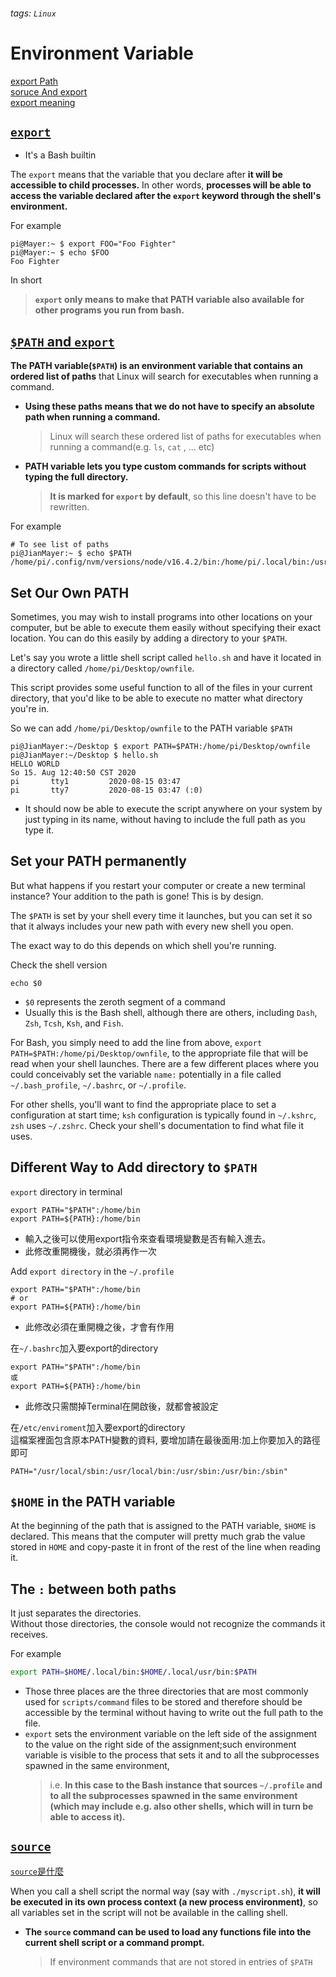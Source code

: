 ###### tags: `Linux`
# Environment Variable

[export Path](https://askubuntu.com/questions/833922/what-does-the-export-path-line-in-bashrc-do)  
[soruce And export](https://askubuntu.com/questions/862236/source-vs-export-vs-export-ld-library-path)  
[export meaning](https://askubuntu.com/questions/720678/what-does-export-path-somethingpath-mean)  

## [`export`](https://dotblogs.com.tw/grayyin/2019/06/25/142934) 
- It's a Bash builtin

The `export` means that the variable that you declare after **it will be accessible to child processes.**
In other words, **processes will be able to access the variable declared after the `export` keyword through the shell's environment.**

For example  
```console 
pi@Mayer:~ $ export FOO="Foo Fighter"
pi@Mayer:~ $ echo $FOO
Foo Fighter
```
In short   
> **`export` only means to make that PATH variable also available for other programs you run from bash.**

## [`$PATH` and `export`](https://opensource.com/article/17/6/set-path-linux)
**The PATH variable(`$PATH`) is an environment variable that contains an ordered list of paths** that Linux will search for executables when running a command.

- **Using these paths means that we do not have to specify an absolute path when running a command.**  
  > Linux will search these ordered list of paths for executables when running a command(e.g. `ls`, `cat` , ... etc)    

- **PATH variable lets you type custom commands for scripts without typing the full directory.**
  > **It is marked for `export` by default**, so this line doesn't have to be rewritten.

For example
```console
# To see list of paths
pi@JianMayer:~ $ echo $PATH
/home/pi/.config/nvm/versions/node/v16.4.2/bin:/home/pi/.local/bin:/usr/local/sbin:/usr/local/bin:/usr/sbin:/usr/bin:/sbin:/bin:/usr/local/games:/usr/games:/snap/bin
```

## Set Our Own PATH
Sometimes, you may wish to install programs into other locations on your computer, but be able to execute them easily without specifying their exact location. You can do this easily by adding a directory to your `$PATH`. 

Let's say you wrote a little shell script called `hello.sh` and have it located in a directory called `/home/pi/Desktop/ownfile`.   

This script provides some useful function to all of the files in your current directory, that you'd like to be able to execute no matter what directory you're in.

So we can add `/home/pi/Desktop/ownfile` to the PATH variable `$PATH`  
```console
pi@JianMayer:~/Desktop $ export PATH=$PATH:/home/pi/Desktop/ownfile
pi@JianMayer:~/Desktop $ hello.sh
HELLO WORLD
So 15. Aug 12:40:50 CST 2020
pi       tty1         2020-08-15 03:47
pi       tty7         2020-08-15 03:47 (:0)
```
- It should now be able to execute the script anywhere on your system by just typing in its name, without having to include the full path as you type it.

## Set your PATH permanently
But what happens if you restart your computer or create a new terminal instance? Your addition to the path is gone! This is by design. 

The `$PATH` is set by your shell every time it launches, but you can set it so that it always includes your new path with every new shell you open. 

The exact way to do this depends on which shell you're running.  

Check the shell version 
```console
echo $0
```
- `$0` represents the zeroth segment of a command
- Usually this is the Bash shell, although there are others, including `Dash`, `Zsh`, `Tcsh`, `Ksh`, and `Fish`.

For Bash, you simply need to add the line from above, `export PATH=$PATH:/home/pi/Desktop/ownfile`, to the appropriate file that will be read when your shell launches. There are a few different places where you could conceivably set the variable `name:` potentially in a file called `~/.bash_profile`, `~/.bashrc`, or `~/.profile`. 

For other shells, you'll want to find the appropriate place to set a configuration at start time; `ksh` configuration is typically found in `~/.kshrc`, `zsh` uses `~/.zshrc`. Check your shell's documentation to find what file it uses.


## Different Way to Add directory to `$PATH`

`export` directory in terminal 
```console
export PATH="$PATH":/home/bin
export PATH=${PATH}:/home/bin
```
- 輸入之後可以使用export指令來查看環境變數是否有輸入進去。
- 此修改重開機後，就必須再作一次

Add `export directory` in the `~/.profile`
```console
export PATH="$PATH":/home/bin
# or 
export PATH=${PATH}:/home/bin
```
- 此修改必須在重開機之後，才會有作用

在`~/.bashrc`加入要export的directory
```console
export PATH="$PATH":/home/bin
或
export PATH=${PATH}:/home/bin
```
- 此修改只需關掉Terminal在開啟後，就都會被設定

在`/etc/enviroment`加入要export的directory  
這檔案裡面包含原本PATH變數的資料, 要增加請在最後面用:加上你要加入的路徑即可
```console
PATH="/usr/local/sbin:/usr/local/bin:/usr/sbin:/usr/bin:/sbin"
```


## `$HOME` in the PATH variable

At the beginning of the path that is assigned to the PATH variable, `$HOME` is declared. 
This means that the computer will pretty much grab the value stored in `HOME` and copy-paste it in front of the rest of the line when reading it.

## The `:` between both paths
It just separates the directories.  
Without those directories, the console would not recognize the commands it receives.    

For example
```bash
export PATH=$HOME/.local/bin:$HOME/.local/usr/bin:$PATH
```
- Those three places are the three directories that are most commonly used for `scripts/command` files to be stored and therefore should be accessible by the terminal without having to write out the full path to the file.
- `export` sets the environment variable on the left side of the assignment to the value on the right side of the assignment;such environment variable is visible to the process that sets it and to all the subprocesses spawned in the same environment,   
   > i.e. **In this case to the Bash instance that sources `~/.profile` and to all the subprocesses spawned in the same environment (which may include e.g. also other shells, which will in turn be able to access it).**

## [`source`](https://bash.cyberciti.biz/guide/Source_command)

[`source`是什麼](https://dotblogs.com.tw/newmonkey48/2015/04/22/151119)

When you call a shell script the normal way (say with `./myscript.sh`), **it will be executed in its own process context (a new process environment)**, so all variables set in the script will not be available in the calling shell.  

- **The `source` command can be used to load any functions file into the current shell script or a command prompt.** 
  > If environment commands that are not stored in entries of `$PATH` 





